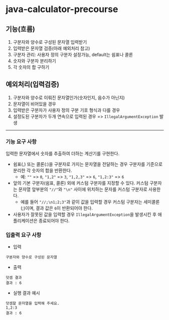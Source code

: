 # java-calculator-precourse
## 기능(흐름)
1. 구분자와 양수로 구성된 문자열 입력받기
2. 입력받은 문자열 검증(아래 예외처리 참고)
3. 구분자 관리: 사용자 정의 구분자 설정가능, default는 쉼표나 콜론
4. 숫자와 구분자 분리하기
5. 각 숫자의 합 구하기

## 예외처리(입력검증)
1. 구분자와 양수로 이뤄진 문자열인가(숫자인지, 음수가 아닌지)
2. 문자열이 비어있을 경우
3. 입력받은 구분자가 사용자 정의 구분 기호 형식과 다를 경우
4. 설정도된 구분자가 두개 연속으로 입력된 경우
=> `IllegalArgumentException` 발생

---
### 기능 요구 사항
입력한 문자열에서 숫자를 추출하여 더하는 계산기를 구현한다.

- 쉼표(,) 또는 콜론(:)을 구분자로 가지는 문자열을 전달하는 경우 구분자를 기준으로 분리한 각 숫자의 합을 반환한다. 
    - 예: `""` => `0`, `"1,2"` => `3`, `"1,2,3"` => `6`, `"1,2:3"` => `6`
- 앞의 기본 구분자(쉼표, 콜론) 외에 커스텀 구분자를 지정할 수 있다. 커스텀 구분자는 문자열 앞부분의 `"//"`와 `"\n"` 사이에 위치하는 문자를 커스텀 구분자로 사용한다.
    - 예를 들어 `"//;\n1;2;3"`과 같이 값을 입력할 경우 커스텀 구분자는 세미콜론(;)이며, 결과 값은 `6`이 반환되어야 한다. 
- 사용자가 잘못된 값을 입력할 경우 `IllegalArgumentException`을 발생시킨 후 애플리케이션은 종료되어야 한다.
### 입출력 요구 사항
* 입력
```
구분자와 양수로 구성된 문자열
```
* 출력
```
덧셈 결과
결과 : 6
```
* 실행 결과 예시
```
덧셈할 문자열을 입력해 주세요.
1,2:3
결과 : 6
```
